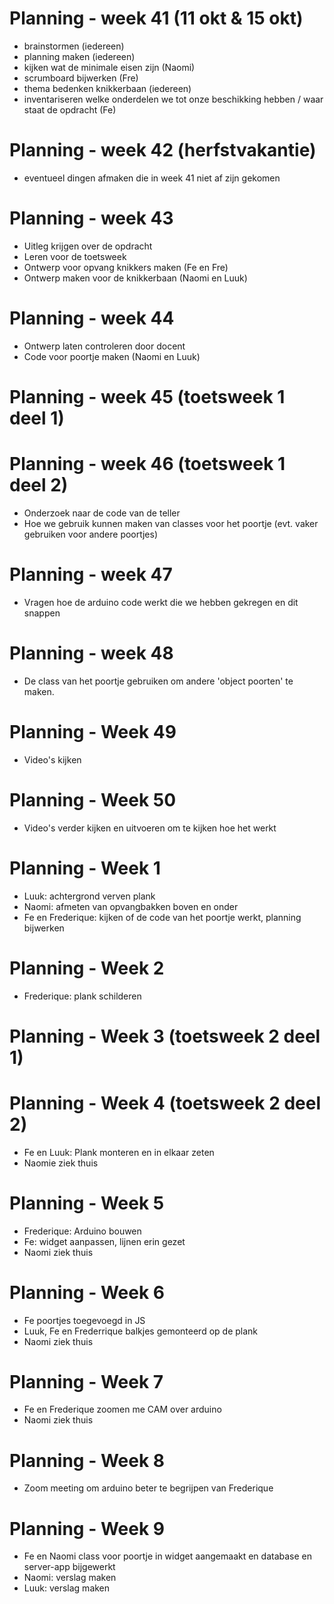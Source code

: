 # Planning - week 41 (11 okt & 15 okt)
- brainstormen (iedereen)
- planning maken (iedereen)
- kijken wat de minimale eisen zijn (Naomi)
- scrumboard bijwerken (Fre)
- thema bedenken knikkerbaan (iedereen)
- inventariseren welke onderdelen we tot onze beschikking hebben / waar staat de opdracht (Fe)


# Planning - week 42 (herfstvakantie)
- eventueel dingen afmaken die in week 41 niet af zijn gekomen 

# Planning - week 43
- Uitleg krijgen over de opdracht
- Leren voor de toetsweek
- Ontwerp voor opvang knikkers maken (Fe en Fre)
- Ontwerp maken voor de knikkerbaan (Naomi en Luuk)

# Planning - week 44
- Ontwerp laten controleren door docent 
- Code voor poortje maken (Naomi en Luuk)


# Planning - week 45 (toetsweek 1 deel 1)

# Planning - week 46 (toetsweek 1 deel 2)
- Onderzoek naar de code van de teller
- Hoe we gebruik kunnen maken van classes voor het poortje (evt. vaker gebruiken voor andere poortjes)

# Planning - week 47 
- Vragen hoe de arduino code werkt die we hebben gekregen en dit snappen

# Planning - week 48
- De class van het poortje gebruiken om andere 'object poorten' te maken. 

# Planning - Week 49
- Video's kijken

# Planning - Week 50
- Video's verder kijken en uitvoeren om te kijken hoe het werkt

# Planning - Week 1
- Luuk: achtergrond verven plank
- Naomi: afmeten van opvangbakken boven en onder
- Fe en Frederique: kijken of de code van het poortje werkt, planning bijwerken

# Planning - Week 2
- Frederique: plank schilderen

# Planning - Week 3 (toetsweek 2 deel 1)

# Planning - Week 4 (toetsweek 2 deel 2)
- Fe en Luuk: Plank monteren en in elkaar zeten
- Naomie ziek thuis 

# Planning - Week 5
- Frederique: Arduino bouwen
- Fe: widget aanpassen, lijnen erin gezet
- Naomi ziek thuis 

# Planning - Week 6
- Fe poortjes toegevoegd in JS
- Luuk, Fe en Frederrique balkjes gemonteerd op de plank 
- Naomi ziek thuis 

# Planning - Week 7
- Fe en Frederique zoomen me CAM over arduino
- Naomi ziek thuis 

# Planning - Week 8
- Zoom meeting om arduino beter te begrijpen van Frederique

# Planning - Week 9
- Fe en Naomi class voor poortje in widget aangemaakt en database en server-app bijgewerkt 
- Naomi: verslag maken
- Luuk: verslag maken


